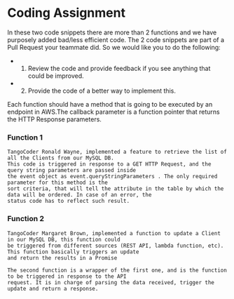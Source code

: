 # Coding Assignment 

In these two code snippets there are more than 2 functions and we have purposely added bad/less efficient
code. The 2 code snippets are part of a Pull Request your teammate did. So we would like you to do the
following:

* 1. Review the code and provide feedback if you see anything that could be improved.
* 2. Provide the code of a better way to implement this.

Each function should have a method that is going to be executed by an endpoint in AWS.The callback
parameter is a function pointer that returns the HTTP Response parameters.

### Function 1

```
TangoCoder Ronald Wayne, implemented a feature to retrieve the list of all the Clients from our MySQL DB.
This code is triggered in response to a GET HTTP Request, and the query string parameters are passed inside
the event object as event.queryStringParameters . The only required parameter for this method is the
sort criteria, that will tell the attribute in the table by which the data will be ordered. In case of an error, the
status code has to reflect such result.

```

### Function 2

```
TangoCoder Margaret Brown, implemented a function to update a Client in our MySQL DB, this function could
be triggered from different sources (REST API, lambda function, etc). This function basically triggers an update
and return the results in a Promise

The second function is a wrapper of the first one, and is the function to be triggered in response to the API
request. It is in charge of parsing the data received, trigger the update and return a response.

```



